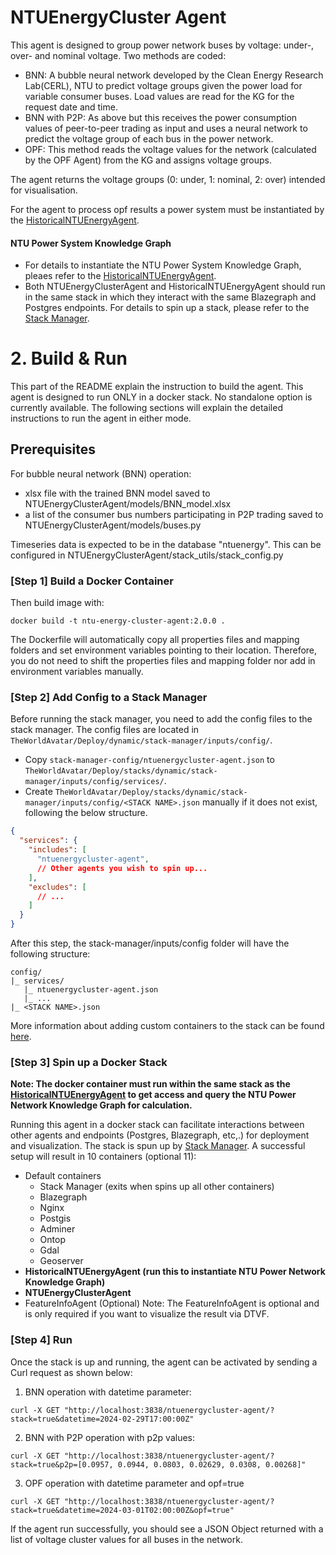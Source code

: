 # NTUEnergyCluster Agent

This agent is designed to group power network buses by voltage: under-, over- and nominal voltage. Two methods are coded:
- BNN: A bubble neural network developed by the Clean Energy Research Lab(CERL), NTU to predict voltage groups given the power load for variable consumer buses. Load values are read for the KG for the request date and time. 
- BNN with P2P: As above but this receives the power consumption values of peer-to-peer trading as input and uses a neural network to predict the voltage group of each bus in the power network. 
- OPF: This method reads the voltage values for the network (calculated by the OPF Agent) from the KG and assigns voltage groups.

The agent returns the voltage groups (0: under, 1: nominal, 2: over) intended for visualisation.

For the agent to process opf results a power system must be instantiated by the [HistoricalNTUEnergyAgent](https://github.com/cambridge-cares/TheWorldAvatar/tree/main/Agents/HistoricalNTUEnergyAgent).

#### NTU Power System Knowledge Graph
- For details to instantiate the NTU Power System Knowledge Graph, pleaes refer to the [HistoricalNTUEnergyAgent](https://github.com/cambridge-cares/TheWorldAvatar/tree/main/Agents/HistoricalNTUEnergyAgent).
- Both NTUEnergyClusterAgent and HistoricalNTUEnergyAgent should run in the same stack in which they interact with the same Blazegraph and Postgres endpoints. For details to spin up a stack, please refer to the [Stack Manager](https://github.com/TheWorldAvatar/stack/tree/main/stack-manager).

# 2. Build & Run
This part of the README explain the instruction to build the agent.
This agent is designed to run ONLY in a docker stack. No standalone option is currently available. The following sections will explain the detailed instructions to run the agent in either mode.

## Prerequisites

For bubble neural network (BNN) operation: 
- xlsx file with the trained BNN model saved to NTUEnergyClusterAgent/models/BNN_model.xlsx
- a list of the consumer bus numbers participating in P2P trading saved to NTUEnergyClusterAgent/models/buses.py

Timeseries data is expected to be in the database "ntuenergy". This can be configured in NTUEnergyClusterAgent/stack_utils/stack_config.py

### [Step 1] Build a Docker Container

Then build image with:
```
docker build -t ntu-energy-cluster-agent:2.0.0 .
```
The Dockerfile will automatically copy all properties files and mapping folders and set environment variables pointing to their location. Therefore, you do not need to shift the properties files and mapping folder nor add in environment variables manually.

### [Step 2] Add Config to a Stack Manager
Before running the stack manager, you need to add the config files to the stack manager. The config files are located in `TheWorldAvatar/Deploy/dynamic/stack-manager/inputs/config/`.
- Copy `stack-manager-config/ntuenergycluster-agent.json` to `TheWorldAvatar/Deploy/stacks/dynamic/stack-manager/inputs/config/services/`.
- Create `TheWorldAvatar/Deploy/stacks/dynamic/stack-manager/inputs/config/<STACK NAME>.json` manually if it does not exist, following the below structure.
```json
{
  "services": {
    "includes": [
      "ntuenergycluster-agent",
      // Other agents you wish to spin up...
    ],
    "excludes": [
      // ...
    ]
  }
}
```

After this step, the stack-manager/inputs/config folder will have the following structure:
```
config/
|_ services/
   |_ ntuenergycluster-agent.json
   |_ ...
|_ <STACK NAME>.json
```
More information about adding custom containers to the stack can be found [here](https://github.com/cambridge-cares/TheWorldAvatar/tree/main/Deploy/stacks/dynamic/stack-manager#adding-custom-containers).


### [Step 3] Spin up a Docker Stack
**Note: The docker container must run within the same stack as the [HistoricalNTUEnergyAgent](https://github.com/cambridge-cares/TheWorldAvatar/tree/main/Agents/HistoricalNTUEnergyAgent) to get access and query the NTU Power Network Knowledge Graph for calculation.**

Running this agent in a docker stack can facilitate interactions between other agents and endpoints (Postgres, Blazegraph, etc,.) for deployment and visualization. The stack is spun up by [Stack Manager](https://github.com/TheWorldAvatar/stack/tree/main/stack-manager).
A successful setup will result in 10 containers (optional 11):
- Default containers
  - Stack Manager (exits when spins up all other containers)
  - Blazegraph
  - Nginx
  - Postgis
  - Adminer
  - Ontop
  - Gdal
  - Geoserver
- **HistoricalNTUEnergyAgent (run this to instantiate NTU Power Network Knowledge Graph)**
- **NTUEnergyClusterAgent**
- FeatureInfoAgent (Optional)
  Note: The FeatureInfoAgent is optional and is only required if you want to visualize the result via DTVF.

### [Step 4] Run

Once the stack is up and running, the agent can be activated by sending a Curl request as shown below:

1. BNN operation with datetime parameter:
```
curl -X GET "http://localhost:3838/ntuenergycluster-agent/?stack=true&datetime=2024-02-29T17:00:00Z"
```

2. BNN with P2P operation with p2p values:
```
curl -X GET "http://localhost:3838/ntuenergycluster-agent/?stack=true&p2p=[0.0957, 0.0944, 0.0803, 0.02629, 0.0308, 0.00268]"
```

3. OPF operation with datetime parameter and opf=true
```
curl -X GET "http://localhost:3838/ntuenergycluster-agent/?stack=true&datetime=2024-03-01T02:00:00Z&opf=true"
```

If the agent run successfully, you should see a JSON Object returned with a list of voltage cluster values for all buses in the network.